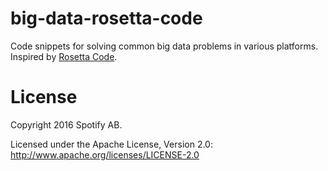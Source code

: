 big-data-rosetta-code
=====================

Code snippets for solving common big data problems in various platforms. Inspired by [Rosetta Code](http://rosettacode.org/).

# License

Copyright 2016 Spotify AB.

Licensed under the Apache License, Version 2.0: http://www.apache.org/licenses/LICENSE-2.0
